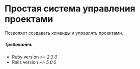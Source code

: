 # Простая система управления проектами

Позволяет создавать команды и управлять проектами.

##### Требования:

* Ruby version _>= 2.3.0_
* Rails version _~> 5.0.0_
